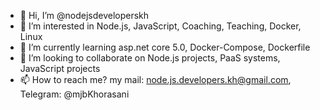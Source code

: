 - 👋 Hi, I’m @nodejsdeveloperskh
- 👀 I’m interested in Node.js, JavaScript, Coaching, Teaching, Docker, Linux
- 🌱 I’m currently learning asp.net core 5.0, Docker-Compose, Dockerfile
- 💞️ I’m looking to collaborate on Node.js projects, PaaS systems, JavaScript projects
- 📫 How to reach me? my mail: node.js.developers.kh@gmail.com, Telegram: @mjbKhorasani

<!---
nodejsdeveloperskh/nodejsdeveloperskh is a ✨ special ✨ repository because its `README.md` (this file) appears on your GitHub profile.
You can click the Preview link to take a look at your changes.
--->
